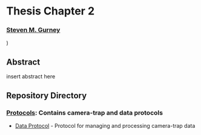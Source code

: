 # Thesis Chapter 2

### [Steven M. Gurney](https://linktr.ee/gurneyst)
)

## Abstract

insert abstract here

## Repository Directory

### [Protocols](./Protocols): Contains camera-trap and data protocols
*  [Data Protocol](./Protocols/Protocol_Data.pdf) - Protocol for managing and processing camera-trap data

